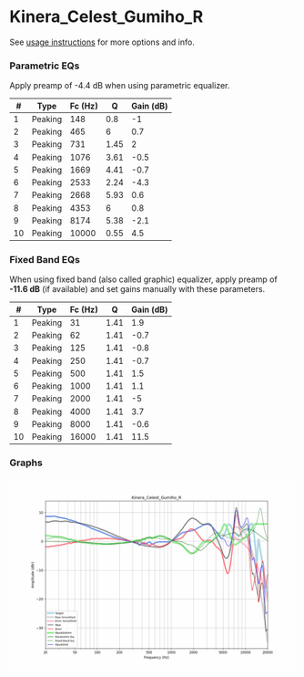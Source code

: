 # Kinera_Celest_Gumiho_R
See [usage instructions](https://github.com/jaakkopasanen/AutoEq#usage) for more options and info.

### Parametric EQs
Apply preamp of -4.4 dB when using parametric equalizer.

|   # | Type    |   Fc (Hz) |    Q |   Gain (dB) |
|-----|---------|-----------|------|-------------|
|   1 | Peaking |       148 | 0.8  |        -1   |
|   2 | Peaking |       465 | 6    |         0.7 |
|   3 | Peaking |       731 | 1.45 |         2   |
|   4 | Peaking |      1076 | 3.61 |        -0.5 |
|   5 | Peaking |      1669 | 4.41 |        -0.7 |
|   6 | Peaking |      2533 | 2.24 |        -4.3 |
|   7 | Peaking |      2668 | 5.93 |         0.6 |
|   8 | Peaking |      4353 | 6    |         0.8 |
|   9 | Peaking |      8174 | 5.38 |        -2.1 |
|  10 | Peaking |     10000 | 0.55 |         4.5 |

### Fixed Band EQs
When using fixed band (also called graphic) equalizer, apply preamp of **-11.6 dB** (if available) and set gains manually with these parameters.

|   # | Type    |   Fc (Hz) |    Q |   Gain (dB) |
|-----|---------|-----------|------|-------------|
|   1 | Peaking |        31 | 1.41 |         1.9 |
|   2 | Peaking |        62 | 1.41 |        -0.7 |
|   3 | Peaking |       125 | 1.41 |        -0.8 |
|   4 | Peaking |       250 | 1.41 |        -0.7 |
|   5 | Peaking |       500 | 1.41 |         1.5 |
|   6 | Peaking |      1000 | 1.41 |         1.1 |
|   7 | Peaking |      2000 | 1.41 |        -5   |
|   8 | Peaking |      4000 | 1.41 |         3.7 |
|   9 | Peaking |      8000 | 1.41 |        -0.6 |
|  10 | Peaking |     16000 | 1.41 |        11.5 |

### Graphs
![](./Kinera_Celest_Gumiho_R.png)
